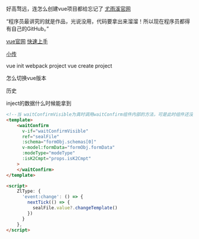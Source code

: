 好高骛远，连怎么创建vue项目都给忘记了
[尤雨溪官网](https://evanyou.me/)

“程序员最讲究的就是作品，光说没用，代码要拿出来溜溜！所以现在程序员都得有自己的GitHub。”

[vue官网](https://cn.vuejs.org/)
[快速上手](https://cn.vuejs.org/guide/introduction.html)

[小传](尤雨溪Vue登顶GitHub之路看似不难)

[](https://vuejs.bootcss.com/guide/)



vue init webpack project
vue create project

怎么切换vue版本

历史

inject的数据什么时候能拿到
```html
<!--当 waitConfirmVisible为真时调用waitConfirm组件内部的方法，可是此时组件还没渲染完成 -->
<template>
	<waitConfirm
	  v-if="waitConfirmVisible"
	  ref="sealFile"
	  :schema="formObj.schemas[0]"
	  v-model:formData="formObj.formData"
	  :modeType="modeType"
	  :isK2Cmpt="props.isK2Cmpt"
	>
	</waitConfirm>
</template>

<script>
	ZlType: {
	  'event:change': () => {
		nextTick(() => {
		  sealFile.value?.changeTemplate()
		})
	  }
	},
</script>
```